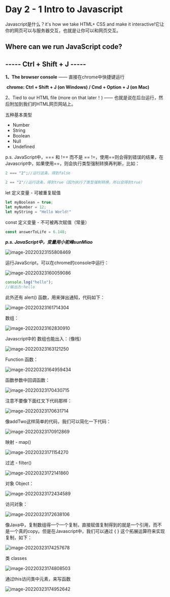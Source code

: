 #  Day 2 - 1 Intro to Javascript



Javascript是什么？it's how we take HTML+ CSS and make it interactive!它让你的网页可以与服务器交互，也就是让你可以和网页交互。

## Where can we run JavaScript code?

## ----- Ctrl + Shift + J -----

**1、The browser console** —— 直接在chrome中快捷键运行

​	**chrome: Ctrl + Shift + J (on Windows) / Cmd + Option + J (on Mac)** 

2、Tied to our HTML file (more on that later！) —— 也就是说在后台运行，然后附加到我们的HTML网页网站上。



五种基本类型

- Number
- String
- Boolean
- Null
- Undefined



p.s. JavaScript中，=== 和 !== 而不是 == !=，使用==则会得到错误的结果，在Javascript中，如果使用==，则会执行类型强制转换再判断，比如：

```javascript
2 === "2";//运行这条，得到false

2 == "2"//运行这条，得到true（因为执行了类型强制转换，所以会得到true）
```



let 定义变量 - 可被重复赋值

```javascript
let myBoolean = true;
let myNumber = 12;
let myString = "Hello World!"
```



const 定义变量 - 不可被再次赋值（常量）

```javascript
const answerToLife = 6.148;
```



***p.s. JavaScript中，变量用小驼峰sunMiao***



![image-20220323155808469](https://raw.githubusercontent.com/sunmiao0301/Public-Pic-Bed/main/imgfromPicGO/202203231558565.png)

 

运行JavaScript，可以在chrome的console中运行：

![image-20220323160059086](https://raw.githubusercontent.com/sunmiao0301/Public-Pic-Bed/main/imgfromPicGO/202203231600135.png)

```javascript
console.log("hello");
//输出为:hello
```



此外还有 alert() 函数，用来弹出通知，代码如下：

![image-20220323161714304](https://raw.githubusercontent.com/sunmiao0301/Public-Pic-Bed/main/imgfromPicGO/202203231617386.png)

数组：

![image-20220323162830910](https://raw.githubusercontent.com/sunmiao0301/Public-Pic-Bed/main/imgfromPicGO/202203231628955.png)

 Javascript中的 数组也能出入：（像栈）

![image-20220323163121250](https://raw.githubusercontent.com/sunmiao0301/Public-Pic-Bed/main/imgfromPicGO/202203231631326.png)



Function 函数：

![image-20220323164959434](https://raw.githubusercontent.com/sunmiao0301/Public-Pic-Bed/main/imgfromPicGO/202203231649512.png)

  函数参数中回调函数：

![image-20220323170430715](https://raw.githubusercontent.com/sunmiao0301/Public-Pic-Bed/main/imgfromPicGO/202203231704792.png)

注意不要像下面红叉下代码那样：

![image-20220323170631714](https://raw.githubusercontent.com/sunmiao0301/Public-Pic-Bed/main/imgfromPicGO/202203231706802.png)

像addTwo这样简单的代码，我们可以简化一下代码：

![image-20220323170912869](https://raw.githubusercontent.com/sunmiao0301/Public-Pic-Bed/main/imgfromPicGO/202203231709984.png)



映射 - map()

![image-20220323171154270](https://raw.githubusercontent.com/sunmiao0301/Public-Pic-Bed/main/imgfromPicGO/202203231711482.png)

过滤 - filter()

![image-20220323172141860](https://raw.githubusercontent.com/sunmiao0301/Public-Pic-Bed/main/imgfromPicGO/202203231721950.png)

对象 Object：

![image-20220323172434589](https://raw.githubusercontent.com/sunmiao0301/Public-Pic-Bed/main/imgfromPicGO/202203231724753.png)

访问对象：

![image-20220323172638106](https://raw.githubusercontent.com/sunmiao0301/Public-Pic-Bed/main/imgfromPicGO/202203231726201.png)

像Java中，复制数组得一个一个复制，直接赋值复制得到的就是一个引用，而不是一个真的copy。但是在Javascript中，我们可以通过 { } 这个拓展运算符来实现复制，如下：

![image-20220323174257678](https://raw.githubusercontent.com/sunmiao0301/Public-Pic-Bed/main/imgfromPicGO/202203231742905.png)



类 classes

![image-20220323174808503](https://raw.githubusercontent.com/sunmiao0301/Public-Pic-Bed/main/imgfromPicGO/202203231748797.png)

通过this访问类中元素，来写函数

![image-20220323174952642](https://raw.githubusercontent.com/sunmiao0301/Public-Pic-Bed/main/imgfromPicGO/202203231749732.png)















